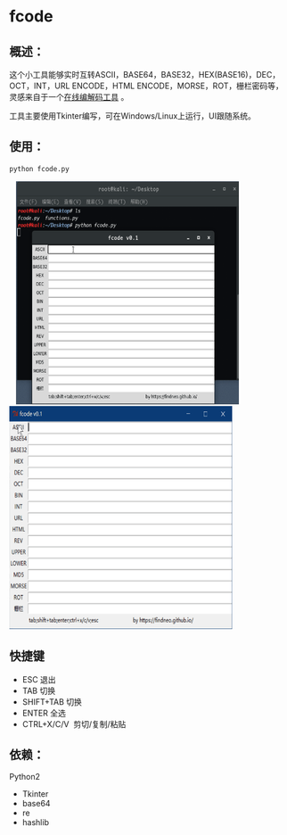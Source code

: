 # fcode

## 概述：
这个小工具能够实时互转ASCII，BASE64，BASE32，HEX(BASE16)，DEC，OCT，INT，URL ENCODE，HTML ENCODE，MORSE，ROT，栅栏密码等，灵感来自于一个[在线编解码工具](http://tool.ph0en1x.com/hashtool/tools.html#conv/) 。

工具主要使用Tkinter编写，可在Windows/Linux上运行，UI跟随系统。

## 使用：
```python 
python fcode.py
```


    <img src="https://github.com/findneo/fcode/blob/master/demo_linux.gif" width="400" height="400">
    <img src="https://github.com/findneo/fcode/blob/master/demo.gif" width="400" height="400">


## 快捷键
* ESC 退出
* TAB 切换
* SHIFT+TAB 切换
* ENTER 全选
* CTRL+X/C/V  剪切/复制/粘贴

## 依赖：
Python2
  * Tkinter
  * base64
  * re
  * hashlib
